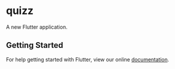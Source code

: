 # quizz

A new Flutter application.

## Getting Started

For help getting started with Flutter, view our online
[documentation](https://flutter.io/).
